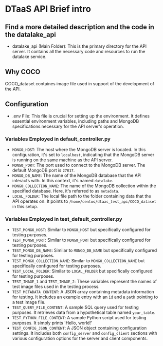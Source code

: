 # DTaaS API Brief intro

## Find a more detailed description and the code in the datalake_api

- datalake_api (Main Folder): This is the primary directory for the API server. It contains all the necessary code and resources to run the datalake service.

## Why COCO

COCO_dataset containes image file used in support of the development of the API. 

## Configuration
- .env File: This file is crucial for setting up the environment. It defines essential environment variables, including paths and MongoDB specifications necessary for the API server's operation.

### Variables Employed in default_controller.py
- `MONGO_HOST`: The host where the MongoDB server is located. In this configuration, it's set to `localhost`, indicating that the MongoDB server is running on the same machine as the API server.
- `MONGO_PORT`: The port used to connect to the MongoDB server. The default MongoDB port is `27017`.
- `MONGO_DB_NAME`: The name of the MongoDB database that the API interacts with. In this context, it's named `datalake`.
- `MONGO_COLLECTION_NAME`: The name of the MongoDB collection within the specified database. Here, it's referred to as `metadata`.
- `LOCAL_FOLDER`: The local file path to the folder containing data that the API operates on. It points to `/home/centos/dtaas_test_api/COCO_dataset` in this setup.

### Variables Employed in test_default_controller.py
- `TEST_MONGO_HOST`: Similar to `MONGO_HOST` but specifically configured for testing purposes.
- `TEST_MONGO_PORT`: Similar to `MONGO_PORT` but specifically configured for testing purposes.
- `TEST_MONGO_DB_NAME`: Similar to `MONGO_DB_NAME` but specifically configured for testing purposes.
- `TEST_MONGO_COLLECTION_NAME`: Similar to `MONGO_COLLECTION_NAME` but specifically configured for testing purposes.
- `TEST_LOCAL_FOLDER`: Similar to `LOCAL_FOLDER` but specifically configured for testing purposes.
- `TEST_IMAGE_1` and `TEST_IMAGE_2`: These variables represent the names of test image files used in the testing process.
- `TEST_METADATA_CONTENT`: A JSON array containing metadata information for testing. It includes an example entry with an `id` and a `path` pointing to a test image file.
- `TEST_QUERY_FILE_CONTENT`: A sample SQL query used for testing purposes. It retrieves data from a hypothetical table named `your_table`.
- `TEST_PYTHON_FILE_CONTENT`: A sample Python script used for testing purposes. It simply prints 'Hello, world!'
- `TEST_CONFIG_JSON_CONTENT`: A JSON object containing configuration settings. It includes both `config_server` and `config_client` sections with various configuration options for the server and client components.


